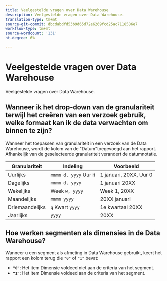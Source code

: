 ```yaml
---
title: Veelgestelde vragen over Data Warehouse
description: Veelgestelde vragen over Data Warehouse.
translation-type: tm+mt
source-git-commit: dbcdabdfd53b9d65d72e6269fcd25ac7118586e7
workflow-type: tm+mt
source-wordcount: '131'
ht-degree: 6%

---
```



# Veelgestelde vragen over Data Warehouse

Veelgestelde vragen over Data Warehouse.

## Wanneer ik het drop-down van de granulariteit terwijl het creëren van een verzoek gebruik, welke formaat kan ik de data verwachten om binnen te zijn?

Wanneer het toepassen van granulariteit in een verzoek van de Data Warehouse, wordt de kolom van de &quot;Datum&quot;toegevoegd aan het rapport. Afhankelijk van de geselecteerde granulariteit verandert de datumnotatie.

| Granulariteit | Indeling | Voorbeeld |
| --- | --- | --- |
| Uurlijks | `mmmm d, yyyy` Uur  `H` | 1 januari, 20XX, Uur 0 |
| Dagelijks | `mmmm d, yyyy` | 1 januari 20XX |
| Wekelijks | Week `w, yyyy` | Week 1, 20XX |
| Maandelijks | `mmmm yyyy` | 20XX januari |
| Driemaandelijks | `q` Kwart  `yyyy` | 1e kwartaal 20XX |
| Jaarlijks | `yyyy` | 20XX |

## Hoe werken segmenten als dimensies in de Data Warehouse?

Wanneer u een segment als afmeting in Data Warehouse gebruikt, keert het rapport een kolom terug die `"0"` of `"1"` bevat:

* **`"0"`**: Het item Dimensie voldeed niet aan de criteria van het segment.
* **`"1"`**: Het item Dimensie voldeed aan de criteria van het segment.

